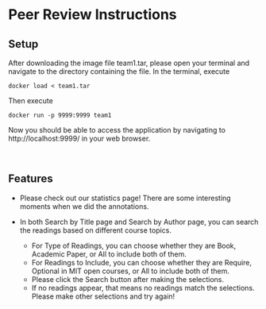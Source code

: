 # Peer Review Instructions

## Setup

After downloading the image file team1.tar, please open your terminal and navigate to the directory containing the file. In the terminal, execute
```
docker load < team1.tar
```
Then execute
```
docker run -p 9999:9999 team1 
```
Now you should be able to access the application by navigating to http://localhost:9999/ in your web browser.

<br>

## Features

- Please check out our statistics page! There are some interesting moments when we did the annotations.

- In both Search by Title page and Search by Author page, you can search the readings based on different course topics.
  - For Type of Readings, you can choose whether they are Book, Academic Paper, or All to include both of them.
  - For Readings to Include, you can choose whether they are Require, Optional in MIT open courses, or All to include both of them.
  - Please click the Search button after making the selections.
  - If no readings appear, that means no readings match the selections. Please make other selections and try again!
